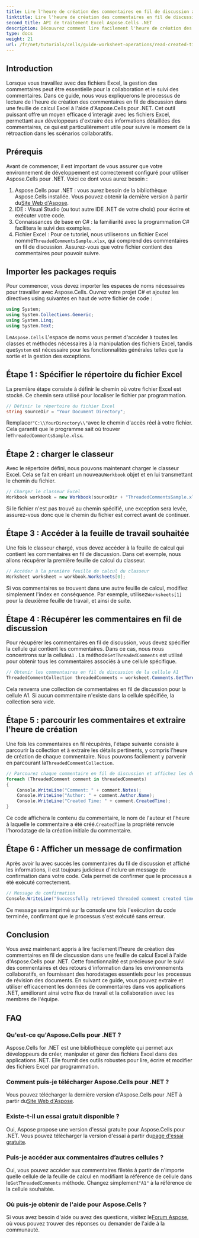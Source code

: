 ```yaml
---
title: Lire l'heure de création des commentaires en fil de discussion avec Aspose.Cells
linktitle: Lire l'heure de création des commentaires en fil de discussion avec Aspose.Cells
second_title: API de traitement Excel Aspose.Cells .NET
description: Découvrez comment lire facilement l'heure de création des commentaires en fil de discussion dans une feuille de calcul Excel à l'aide d'Aspose.Cells pour .NET. Suivez notre guide détaillé avec des instructions étape par étape.
type: docs
weight: 21
url: /fr/net/tutorials/cells/guide-worksheet-operations/read-created-time-of-threaded-comment/
---
```

## Introduction

Lorsque vous travaillez avec des fichiers Excel, la gestion des commentaires peut être essentielle pour la collaboration et le suivi des commentaires. Dans ce guide, nous vous expliquerons le processus de lecture de l'heure de création des commentaires en fil de discussion dans une feuille de calcul Excel à l'aide d'Aspose.Cells pour .NET. Cet outil puissant offre un moyen efficace d'interagir avec les fichiers Excel, permettant aux développeurs d'extraire des informations détaillées des commentaires, ce qui est particulièrement utile pour suivre le moment de la rétroaction dans les scénarios collaboratifs.

## Prérequis

Avant de commencer, il est important de vous assurer que votre environnement de développement est correctement configuré pour utiliser Aspose.Cells pour .NET. Voici ce dont vous aurez besoin :

1.  Aspose.Cells pour .NET : vous aurez besoin de la bibliothèque Aspose.Cells installée. Vous pouvez obtenir la dernière version à partir du[Site Web d'Aspose](https://releases.aspose.com/cells/net/).
2. IDE : Visual Studio (ou tout autre IDE .NET de votre choix) pour écrire et exécuter votre code.
3. Connaissances de base en C# : la familiarité avec la programmation C# facilitera le suivi des exemples.
4.  Fichier Excel : Pour ce tutoriel, nous utiliserons un fichier Excel nommé`ThreadedCommentsSample.xlsx`, qui comprend des commentaires en fil de discussion. Assurez-vous que votre fichier contient des commentaires pour pouvoir suivre.

## Importer les packages requis

Pour commencer, vous devez importer les espaces de noms nécessaires pour travailler avec Aspose.Cells. Ouvrez votre projet C# et ajoutez les directives using suivantes en haut de votre fichier de code :

```csharp
using System;
using System.Collections.Generic;
using System.Linq;
using System.Text;
```

 Le`Aspose.Cells` L'espace de noms vous permet d'accéder à toutes les classes et méthodes nécessaires à la manipulation des fichiers Excel, tandis que`System` est nécessaire pour les fonctionnalités générales telles que la sortie et la gestion des exceptions.

## Étape 1 : Spécifier le répertoire du fichier Excel

La première étape consiste à définir le chemin où votre fichier Excel est stocké. Ce chemin sera utilisé pour localiser le fichier par programmation.

```csharp
// Définir le répertoire du fichier Excel
string sourceDir = "Your Document Directory";
```

 Remplacer`"C:\\YourDirectory\\"`avec le chemin d'accès réel à votre fichier. Cela garantit que le programme sait où trouver le`ThreadedCommentsSample.xlsx`.

## Étape 2 : charger le classeur

 Avec le répertoire défini, nous pouvons maintenant charger le classeur Excel. Cela se fait en créant un nouveau`Workbook` objet et en lui transmettant le chemin du fichier.

```csharp
// Charger le classeur Excel
Workbook workbook = new Workbook(sourceDir + "ThreadedCommentsSample.xlsx");
```

Si le fichier n'est pas trouvé au chemin spécifié, une exception sera levée, assurez-vous donc que le chemin du fichier est correct avant de continuer.

## Étape 3 : Accéder à la feuille de travail souhaitée

Une fois le classeur chargé, vous devez accéder à la feuille de calcul qui contient les commentaires en fil de discussion. Dans cet exemple, nous allons récupérer la première feuille de calcul du classeur.

```csharp
// Accéder à la première feuille de calcul du classeur
Worksheet worksheet = workbook.Worksheets[0];
```

 Si vos commentaires se trouvent dans une autre feuille de calcul, modifiez simplement l'index en conséquence. Par exemple, utilisez`Worksheets[1]` pour la deuxième feuille de travail, et ainsi de suite.

## Étape 4 : Récupérer les commentaires en fil de discussion

Pour récupérer les commentaires en fil de discussion, vous devez spécifier la cellule qui contient les commentaires. Dans ce cas, nous nous concentrons sur la cellule`A1` . La méthode`GetThreadedComments` est utilisé pour obtenir tous les commentaires associés à une cellule spécifique.

```csharp
// Obtenir les commentaires en fil de discussion de la cellule A1
ThreadedCommentCollection threadedComments = worksheet.Comments.GetThreadedComments("A1");
```

Cela renverra une collection de commentaires en fil de discussion pour la cellule A1. Si aucun commentaire n'existe dans la cellule spécifiée, la collection sera vide.

## Étape 5 : parcourir les commentaires et extraire l'heure de création

 Une fois les commentaires en fil récupérés, l'étape suivante consiste à parcourir la collection et à extraire les détails pertinents, y compris l'heure de création de chaque commentaire. Nous pouvons facilement y parvenir en parcourant la`ThreadedCommentCollection`.

```csharp
// Parcourez chaque commentaire en fil de discussion et affichez les détails
foreach (ThreadedComment comment in threadedComments)
{
    Console.WriteLine("Comment: " + comment.Notes);
    Console.WriteLine("Author: " + comment.Author.Name);
    Console.WriteLine("Created Time: " + comment.CreatedTime);
}
```

 Ce code affichera le contenu du commentaire, le nom de l'auteur et l'heure à laquelle le commentaire a été créé.`CreatedTime` la propriété renvoie l'horodatage de la création initiale du commentaire.

## Étape 6 : Afficher un message de confirmation

Après avoir lu avec succès les commentaires du fil de discussion et affiché les informations, il est toujours judicieux d'inclure un message de confirmation dans votre code. Cela permet de confirmer que le processus a été exécuté correctement.

```csharp
// Message de confirmation
Console.WriteLine("Successfully retrieved threaded comment created times.");
```

Ce message sera imprimé sur la console une fois l'exécution du code terminée, confirmant que le processus s'est exécuté sans erreur.

## Conclusion

Vous avez maintenant appris à lire facilement l'heure de création des commentaires en fil de discussion dans une feuille de calcul Excel à l'aide d'Aspose.Cells pour .NET. Cette fonctionnalité est précieuse pour le suivi des commentaires et des retours d'information dans les environnements collaboratifs, en fournissant des horodatages essentiels pour les processus de révision des documents. En suivant ce guide, vous pouvez extraire et utiliser efficacement les données de commentaires dans vos applications .NET, améliorant ainsi votre flux de travail et la collaboration avec les membres de l'équipe.

## FAQ

### Qu'est-ce qu'Aspose.Cells pour .NET ?

Aspose.Cells for .NET est une bibliothèque complète qui permet aux développeurs de créer, manipuler et gérer des fichiers Excel dans des applications .NET. Elle fournit des outils robustes pour lire, écrire et modifier des fichiers Excel par programmation.

### Comment puis-je télécharger Aspose.Cells pour .NET ?

 Vous pouvez télécharger la dernière version d'Aspose.Cells pour .NET à partir du[Site Web d'Aspose](https://releases.aspose.com/cells/net/).

### Existe-t-il un essai gratuit disponible ?

 Oui, Aspose propose une version d'essai gratuite pour Aspose.Cells pour .NET. Vous pouvez télécharger la version d'essai à partir du[page d'essai gratuite](https://releases.aspose.com/).

### Puis-je accéder aux commentaires d’autres cellules ?

 Oui, vous pouvez accéder aux commentaires filetés à partir de n'importe quelle cellule de la feuille de calcul en modifiant la référence de cellule dans le`GetThreadedComments` méthode. Changez simplement`"A1"` à la référence de la cellule souhaitée.

### Où puis-je obtenir de l'aide pour Aspose.Cells ?

 Si vous avez besoin d'aide ou avez des questions, visitez le[Forum Aspose](https://forum.aspose.com/c/cells/9), où vous pouvez trouver des réponses ou demander de l'aide à la communauté.